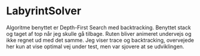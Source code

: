 # LabyrintSolver
 
Algoritme benyttet er Depth-First Search med backtracking.
Benyttet stack og taget af top når jeg skulle gå tilbage.
Ruten bliver animeret undervejs og ikke regnet ud med det samme.
Jeg viser trace og backtracking, overvejede her kun at vise optimal vej under test, men var sjovere at se udviklingen.
